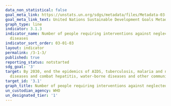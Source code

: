 ```yaml
---
data_non_statistical: false
goal_meta_link: https://unstats.un.org/sdgs/metadata/files/Metadata-03-03-05.pdf
goal_meta_link_text: United Nations Sustainable Development Goals Metadata (pdf 865kB)
graph_type: line
indicator: 3.1.3
indicator_name: Number of people requiring interventions against neglected tropical
  diseases
indicator_sort_order: 03-01-03
layout: indicator
permalink: /3-1-3/
published: true
reporting_status: notstarted
sdg_goal: '3'
target: By 2030, end the epidemics of AIDS, tuberculosis, malaria and neglected tropical
  diseases and combat hepatitis, water-borne diseases and other communicable diseases
target_id: '3.1'
graph_title: Number of people requiring interventions against neglected tropical diseases
un_custodian_agency: WHO
un_designated_tier: '1'
---
```

